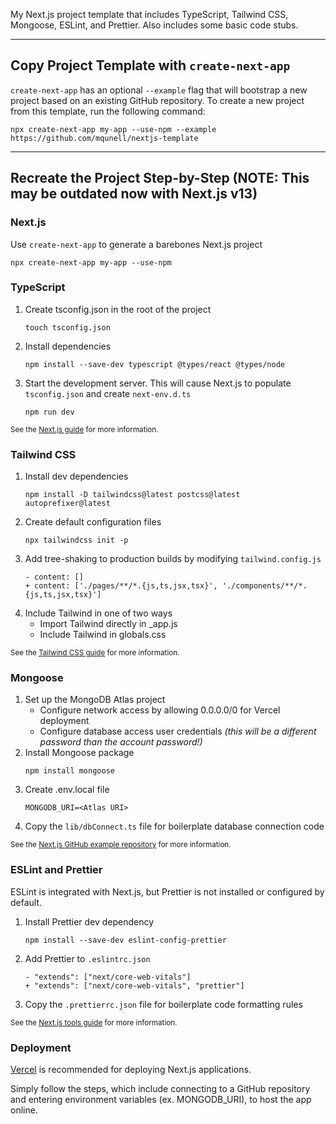 My Next.js project template that includes TypeScript, Tailwind CSS, Mongoose, ESLint, and Prettier. Also includes some basic code stubs.

---

## Copy Project Template with `create-next-app`

`create-next-app` has an optional `--example` flag that will bootstrap a new project based on an existing GitHub repository. To create a new project from this template, run the following command:

```
npx create-next-app my-app --use-npm --example https://github.com/mqunell/nextjs-template
```

---

## Recreate the Project Step-by-Step (NOTE: This may be outdated now with Next.js v13)

### Next.js

Use `create-next-app` to generate a barebones Next.js project

```
npx create-next-app my-app --use-npm
```

### TypeScript

1. Create tsconfig.json in the root of the project
   ```
   touch tsconfig.json
   ```
2. Install dependencies
   ```
   npm install --save-dev typescript @types/react @types/node
   ```
3. Start the development server. This will cause Next.js to populate `tsconfig.json` and create `next-env.d.ts`
   ```
   npm run dev
   ```

<sub>See the [Next.js guide](https://nextjs.org/learn/excel/typescript/create-tsconfig) for more information.</sub>

### Tailwind CSS

1. Install dev dependencies
   ```
   npm install -D tailwindcss@latest postcss@latest autoprefixer@latest
   ```
2. Create default configuration files
   ```
   npx tailwindcss init -p
   ```
3. Add tree-shaking to production builds by modifying `tailwind.config.js`
   ```
   - content: []
   + content: ['./pages/**/*.{js,ts,jsx,tsx}', './components/**/*.{js,ts,jsx,tsx}']
   ```
4. Include Tailwind in one of two ways
   - Import Tailwind directly in \_app.js
   - Include Tailwind in globals.css

<sub>See the [Tailwind CSS guide](https://tailwindcss.com/docs/guides/nextjs) for more information.</sub>

### Mongoose

1. Set up the MongoDB Atlas project
   - Configure network access by allowing 0.0.0.0/0 for Vercel deployment
   - Configure database access user credentials _(this will be a different password than the account password!)_
2. Install Mongoose package
   ```
   npm install mongoose
   ```
3. Create .env.local file
   ```
   MONGODB_URI=<Atlas URI>
   ```
4. Copy the `lib/dbConnect.ts` file for boilerplate database connection code

<sub>See the [Next.js GitHub example repository](https://github.com/vercel/next.js/blob/canary/examples/with-mongodb-mongoose/README.md) for more information.</sub>

### ESLint and Prettier

ESLint is integrated with Next.js, but Prettier is not installed or configured by default.

1. Install Prettier dev dependency
   ```
   npm install --save-dev eslint-config-prettier
   ```
2. Add Prettier to `.eslintrc.json`
   ```
   - "extends": ["next/core-web-vitals"]
   + "extends": ["next/core-web-vitals", "prettier"]
   ```
3. Copy the `.prettierrc.json` file for boilerplate code formatting rules

<sub>See the [Next.js tools guide](https://nextjs.org/docs/basic-features/eslint#usage-with-other-tools) for more information.</sub>

### Deployment

[Vercel](https://vercel.com/) is recommended for deploying Next.js applications.

Simply follow the steps, which include connecting to a GitHub repository and entering environment variables (ex. MONGODB_URI), to host the app online.
